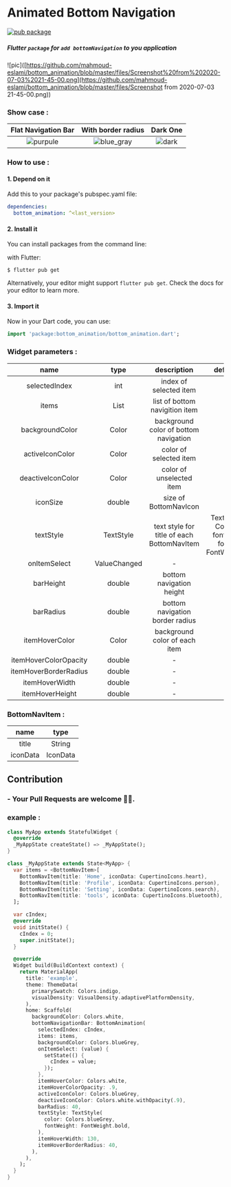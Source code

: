 # Animated Bottom Navigation

[![pub package](https://img.shields.io/pub/v/bottom_animation?color=green&style=flat-square)](https://pub.dev/packages/bottom_animation)

##### Flutter `package` for `add bottomNavigation` to you application

![pic]([https://github.com/mahmoud-eslami/bottom_animation/blob/master/files/Screenshot%20from%202020-07-03%2021-45-00.png](https://github.com/mahmoud-eslami/bottom_animation/blob/master/files/Screenshot from 2020-07-03 21-45-00.png))

### Show case :

|                     Flat Navigation Bar                      |                      With border radius                      |                           Dark One                           |
| :----------------------------------------------------------: | :----------------------------------------------------------: | :----------------------------------------------------------: |
| ![purpule](https://github.com/mahmoud-eslami/bottom_animation/blob/master/files/purple-showCase.gif) | ![blue_gray](https://github.com/mahmoud-eslami/bottom_animation/blob/master/files/blueGray-showCase.gif) | ![dark](https://github.com/mahmoud-eslami/bottom_animation/blob/master/files/black-showCase.gif) |



### How to use :

#### 1. Depend on it

Add this to your package's pubspec.yaml file:

```yaml
dependencies:
  bottom_animation: ^<last_version>
```

#### 2. Install it

You can install packages from the command line:

with Flutter:

```shell
$ flutter pub get
```

Alternatively, your editor might support `flutter pub get`. Check the docs for your editor to learn more.

#### 3. Import it

Now in your Dart code, you can use:

```dart
import 'package:bottom_animation/bottom_animation.dart';
```



### Widget parameters :

|         name          |        type         |                description                 |                        default_value                         |
| :-------------------: | :-----------------: | :----------------------------------------: | :----------------------------------------------------------: |
|     selectedIndex     |         int         |           index of selected item           |                              -                               |
|         items         | List<BottomNavItem> |       list of bottom navigition item       |                              -                               |
|    backgroundColor    |        Color        |   background color of bottom navigation    |                              -                               |
|    activeIconColor    |        Color        |           color of selected item           |                              -                               |
|   deactiveIconColor   |        Color        |          color of unselected item          |                              -                               |
|       iconSize        |       double        |           size of BottomNavIcon            |                              30                              |
|       textStyle       |      TextStyle      | text style for title of each BottomNavItem | TextStyle(color: Colors.white, fontSize: 18.0, fontWeight: FontWeight.w300) |
|     onItemSelect      |  ValueChanged<int>  |                     -                      |                              -                               |
|       barHeight       |       double        |          bottom navigation height          |                              80                              |
|       barRadius       |       double        |      bottom navigation border radius       |                              0                               |
|    itemHoverColor     |        Color        |       background color of each item        |                              -                               |
| itemHoverColorOpacity |       double        |                     -                      |                              13                              |
| itemHoverBorderRadius |       double        |                     -                      |                              15                              |
|    itemHoverWidth     |       double        |                     -                      |                             150                              |
|    itemHoverHeight    |       double        |                     -                      |                              55                              |

### BottomNavItem :

|   name   |   type   |
| :------: | :------: |
|  title   |  String  |
| iconData | IconData |



## Contribution

### - Your Pull Requests are welcome 🥳🙏.



### example :

```dart
class MyApp extends StatefulWidget {
  @override
  _MyAppState createState() => _MyAppState();
}

class _MyAppState extends State<MyApp> {
  var items = <BottomNavItem>[
    BottomNavItem(title: 'Home', iconData: CupertinoIcons.heart),
    BottomNavItem(title: 'Profile', iconData: CupertinoIcons.person),
    BottomNavItem(title: 'Setting', iconData: CupertinoIcons.search),
    BottomNavItem(title: 'tools', iconData: CupertinoIcons.bluetooth),
  ];

  var cIndex;
  @override
  void initState() {
    cIndex = 0;
    super.initState();
  }

  @override
  Widget build(BuildContext context) {
    return MaterialApp(
      title: 'example',
      theme: ThemeData(
        primarySwatch: Colors.indigo,
        visualDensity: VisualDensity.adaptivePlatformDensity,
      ),
      home: Scaffold(
        backgroundColor: Colors.white,
        bottomNavigationBar: BottomAnimation(
          selectedIndex: cIndex,
          items: items,
          backgroundColor: Colors.blueGrey,
          onItemSelect: (value) {
            setState(() {
              cIndex = value;
            });
          },
          itemHoverColor: Colors.white,
          itemHoverColorOpacity: .9,
          activeIconColor: Colors.blueGrey,
          deactiveIconColor: Colors.white.withOpacity(.9),
          barRadius: 40,
          textStyle: TextStyle(
            color: Colors.blueGrey,
            fontWeight: FontWeight.bold,
          ),
          itemHoverWidth: 130,
          itemHoverBorderRadius: 40,
        ),
      ),
    );
  }
}
```



